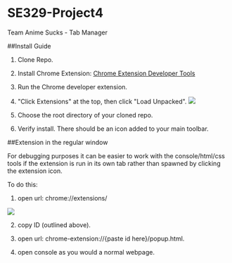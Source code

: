 # SE329-Project4
Team Anime Sucks - Tab Manager


##Install Guide

1. Clone Repo.
2. Install Chrome Extension: 
[Chrome Extension Developer Tools](https://chrome.google.com/webstore/detail/chrome-apps-extensions-de/ohmmkhmmmpcnpikjeljgnaoabkaalbgc?utm_source=chrome-app-launcher-info-dialog)

3. Run the Chrome developer extension.
4. "Click Extensions" at the top, then click "Load Unpacked".
![](http://i.imgur.com/uikpFft.png)
5. Choose the root directory of your cloned repo.
6. Verify install. There should be an icon added to your main toolbar.

##Extension in the regular window

For debugging purposes it can be easier to work with the console/html/css tools if the extension is run in its own tab rather than spawned by clicking the extension icon.

To do this:

1. open url: chrome://extensions/

![](http://i.imgur.com/8PpYBGV.png)

2. copy ID (outlined above).

3. open url: chrome-extension://{paste id here}/popup.html.

4. open console as you would a normal webpage.